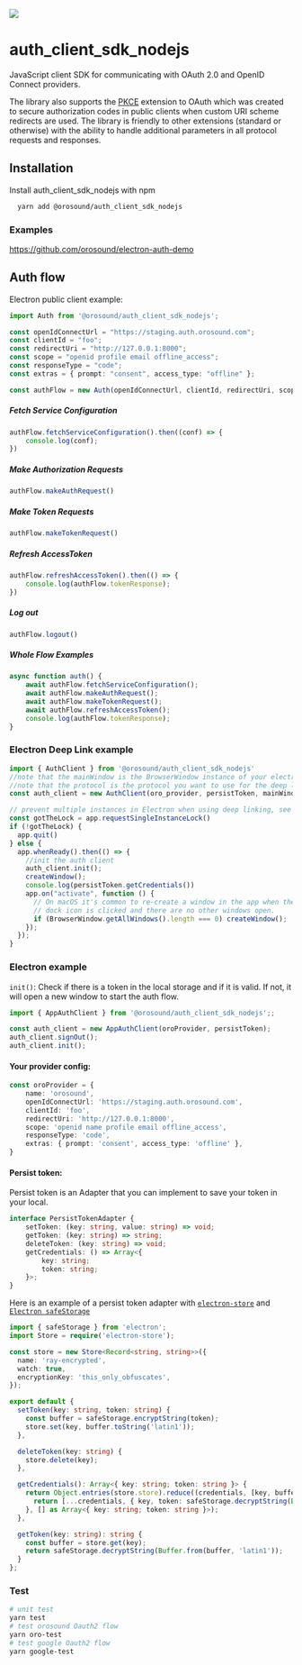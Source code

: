 ![](https://orosound-link.s3.eu-west-3.amazonaws.com/assets/banner_orosound.png)

# auth_client_sdk_nodejs

JavaScript client SDK for communicating with OAuth 2.0 and OpenID Connect providers.

The library also supports the [PKCE](https://tools.ietf.org/html/rfc7636)
extension to OAuth which was created to secure authorization codes in public
clients when custom URI scheme redirects are used. The library is friendly to
other extensions (standard or otherwise) with the ability to handle additional
parameters in all protocol requests and responses.
## Installation

Install auth_client_sdk_nodejs with npm

```bash
  yarn add @orosound/auth_client_sdk_nodejs
```


### Examples
https://github.com/orosound/electron-auth-demo

## Auth flow

Electron public client example:
```typescript
import Auth from '@orosound/auth_client_sdk_nodejs';

const openIdConnectUrl = "https://staging.auth.orosound.com";
const clientId = "foo";
const redirectUri = "http://127.0.0.1:8000";
const scope = "openid profile email offline_access";
const responseType = "code";
const extras = { prompt: "consent", access_type: "offline" };

const authFlow = new Auth(openIdConnectUrl, clientId, redirectUri, scope, responseType, extras);
```

##### Fetch Service Configuration
```typescript
authFlow.fetchServiceConfiguration().then((conf) => {
    console.log(conf);
})
```
##### Make Authorization Requests
```typescript
authFlow.makeAuthRequest()
```
##### Make Token Requests
```typescript
authFlow.makeTokenRequest()
```
##### Refresh AccessToken
```typescript
authFlow.refreshAccessToken().then(() => {
    console.log(authFlow.tokenResponse);
})
```
##### Log out
```typescript
authFlow.logout()
```
##### Whole Flow Examples
```typescript
async function auth() {
    await authFlow.fetchServiceConfiguration();
    await authFlow.makeAuthRequest();
    await authFlow.makeTokenRequest();
    await authFlow.refreshAccessToken();
    console.log(authFlow.tokenResponse);
}
```

### Electron Deep Link example

```typescript
import { AuthClient } from '@orosound/auth_client_sdk_nodejs'
//note that the mainWindow is the BrowserWindow instance of your electron app
//note that the protocol is the protocol you want to use for the deep linking
const auth_client = new AuthClient(oro_provider, persistToken, mainWindow, protocol, log);

// prevent multiple instances in Electron when using deep linking, see https://www.electronjs.org/docs/latest/api/app#apprequestsingleinstancelockadditionaldata
const gotTheLock = app.requestSingleInstanceLock()
if (!gotTheLock) {
  app.quit()
} else {
  app.whenReady().then(() => {
    //init the auth client
    auth_client.init();
    createWindow();
    console.log(persistToken.getCredentials())
    app.on("activate", function () {
      // On macOS it's common to re-create a window in the app when the
      // dock icon is clicked and there are no other windows open.
      if (BrowserWindow.getAllWindows().length === 0) createWindow();
    });
  });
}


```
### Electron example

`init()`: Check if there is a token in the local storage and if it is valid. If not, it will open a new window to start the auth flow.
```typescript
import { AppAuthClient } from '@orosound/auth_client_sdk_nodejs';;

const auth_client = new AppAuthClient(oroProvider, persistToken);
auth_client.signOut();
auth_client.init();
```
#### Your provider config:
```typescript
const oroProvider = {
	name: 'orosound',
	openIdConnectUrl: 'https://staging.auth.orosound.com',
	clientId: 'foo',
	redirectUri: 'http://127.0.0.1:8000',
	scope: 'openid name profile email offline_access',
	responseType: 'code',
	extras: { prompt: 'consent', access_type: 'offline' },
}
```
#### Persist token:
Persist token is an Adapter that you can implement to save your token in your local.
```typescript
interface PersistTokenAdapter {
    setToken: (key: string, value: string) => void;
    getToken: (key: string) => string;
    deleteToken: (key: string) => void;
    getCredentials: () => Array<{
        key: string;
        token: string;
    }>;
}
```
Here is an example of a persist token adapter with [`electron-store`](https://github.com/sindresorhus/electron-store) and [`Electron safeStorage`](https://www.electronjs.org/fr/docs/latest/api/safe-storage)
```typescript
import { safeStorage } from 'electron';
import Store = require('electron-store');

const store = new Store<Record<string, string>>({
  name: 'ray-encrypted',
  watch: true,
  encryptionKey: 'this_only_obfuscates',
});

export default {
  setToken(key: string, token: string) {
    const buffer = safeStorage.encryptString(token);
    store.set(key, buffer.toString('latin1'));
  },

  deleteToken(key: string) {
    store.delete(key);
  },

  getCredentials(): Array<{ key: string; token: string }> {
    return Object.entries(store.store).reduce((credentials, [key, buffer]) => {
      return [...credentials, { key, token: safeStorage.decryptString(Buffer.from(buffer, 'latin1')) }];
    }, [] as Array<{ key: string; token: string }>);
  },

  getToken(key: string): string {
	const buffer = store.get(key);
	return safeStorage.decryptString(Buffer.from(buffer, 'latin1'));
  }
};
```
### Test

```bash
# unit test
yarn test
# test orosound Oauth2 flow
yarn oro-test
# test google Oauth2 flow
yarn google-test
```


